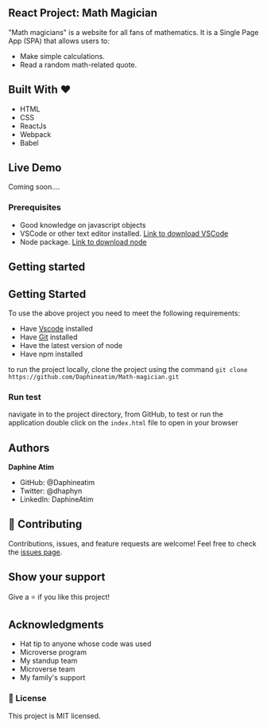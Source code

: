 ## React Project: Math Magician

"Math magicians" is a website for all fans of mathematics. It is a Single Page App (SPA) that allows users to:
- Make simple calculations.
- Read a random math-related quote.

## Built With &hearts;
- HTML
- CSS
- ReactJs
- Webpack
- Babel

## Live Demo
Coming soon....

### Prerequisites
- Good knowledge on javascript objects
- VSCode or other text editor installed. [Link to download VSCode](https://code.visualstudio.com/download)
- Node package. [Link to download node](https://nodejs.org/en/download/)

## Getting started

## Getting Started
To use the above project you need to meet the following requirements:

- Have [Vscode](https://code.visualstudio.com/) installed 
- Have [Git](https://git-scm.com/) installed
- Have the latest version of node
- Have npm installed

to run the project locally, clone the project using the command
`git clone https://github.com/Daphineatim/Math-magician.git`

### Run test
navigate in to the project directory, from GitHub,
to test or run the application double click on the `index.html` file to open in your browser

## Authors
**Daphine Atim**

- GitHub: @Daphineatim
- Twitter: @dhaphyn
- LinkedIn: DaphineAtim

## 🤝 Contributing
Contributions, issues, and feature requests are welcome!
Feel free to check the [issues page](../../issues/).

## Show your support
Give a ⭐️ if you like this project!

## Acknowledgments
- Hat tip to anyone whose code was used
- Microverse program
- My standup team
- Microverse team
- My family's support

### 📝 License

This project is MIT licensed.